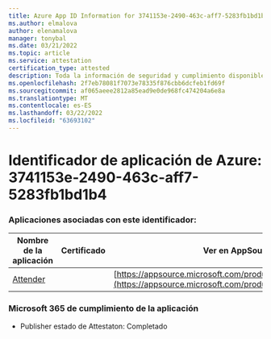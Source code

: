 ```yaml
---
title: Azure App ID Information for 3741153e-2490-463c-aff7-5283fb1bd1b4
ms.author: elmalova
author: elenamalova
manager: tonybal
ms.date: 03/21/2022
ms.topic: article
ms.service: attestation
certification_type: attested
description: Toda la información de seguridad y cumplimiento disponible para 3741153e-2490-463c-aff7-5283fb1bd1b4.
ms.openlocfilehash: 2f7eb78081f7073e78335f876cbb6dcfeb1fd69f
ms.sourcegitcommit: af065aeee2812a85ead9e0de968fc474204a6e8a
ms.translationtype: MT
ms.contentlocale: es-ES
ms.lasthandoff: 03/22/2022
ms.locfileid: "63693102"
---
```

# <a name="azure-app-id-3741153e-2490-463c-aff7-5283fb1bd1b4"></a>Identificador de aplicación de Azure: 3741153e-2490-463c-aff7-5283fb1bd1b4


### <a name="apps-associated-with-this-id"></a>Aplicaciones asociadas con este identificador:
| **Nombre de la aplicación** | **Certificado** | **Ver en AppSource** |
|--------------|---------------|-----------------------|
| [Attender](../forward/WA200003856.md) |  | [https://appsource.microsoft.com/product/office/WA200003856](https://appsource.microsoft.com/product/office/WA200003856) |

### <a name="microsoft-365-app-compliance-status"></a>Microsoft 365 de cumplimiento de la aplicación
- Publisher estado de Attestaton: Completado

